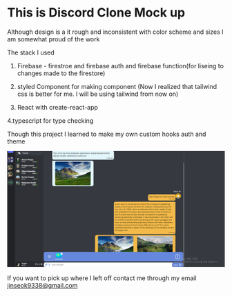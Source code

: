 # This is Discord Clone Mock up 
Although design is a it rough and inconsistent with color scheme and sizes 
I am somewhat proud of the work

The stack I used
1. Firebase - firestroe and firebase auth and firebase function(for liseing to changes made to the firestore)

2. styled Component for making component 
(Now I realized that tailwind css is better for me. I will be using tailwind from now on)

3. React with create-react-app

4.typescript for type checking

Though this project I learned to make my own custom hooks auth and theme

![Screenshot](screenShot.png)

If you want to pick up where I left off contact me through my email jinseok9338@gmail.com